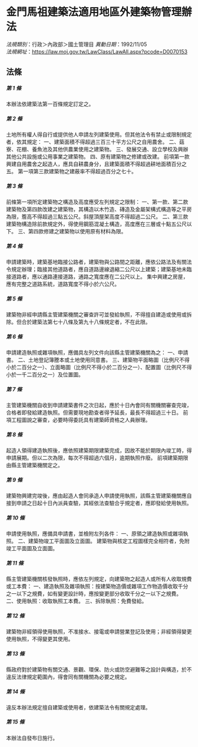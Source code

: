 # 金門馬祖建築法適用地區外建築物管理辦法

*法規類別*：行政＞內政部＞國土管理目
*異動日期*：1992/11/05  
*法規網址*：https://law.moj.gov.tw/LawClass/LawAll.aspx?pcode=D0070153



## 法條
##### 第 1 條
本辦法依建築法第一百條規定訂定之。

##### 第 2 條
土地所有權人得自行或提供他人申請左列建築使用。但其他法令有禁止或限制規定者，依其規定：
一、建築面積不得超過三百三十平方公尺之自用農舍。
二、菇寮、花棚、養魚池及其他供農業使用之建築物。
三、發展交通、設立學校及興辦其他公共設施或公用事業之建築物。
四、原有建築物之修建或改建。
前項第一款興建自用農舍之起造人，應具自耕農身分，且建築面積不得超過耕地面積百分之五。
第一項第三款建築物之建蔽率不得超過百分之七十。

##### 第 3 條
前條第一項所定建築物之構造及高度應受左列規定之限制：
一、第一款、第二款建築物及第四款改建之建築物，其構造以木竹造、磚造及金屬架構式構造等之平房為限，簷高不得超過三點五公尺。斜屋頂屋架高度不得超過二公尺。
二、第三款建築物構造除前款規定外，得使用鋼筋混凝土構造，高度應在三層或十點五公尺以下。
三、第四款修建之建築物以使用原有材料為限。

##### 第 4 條
申請建築時，建築基地臨接公路者，建築物與公路間之距離，應依公路法及有關法令規定辦理；臨接其他道路者，應自道路邊線退縮二公尺以上建築；建築基地未臨接道路者，應以通路連接道路，通路之寬度應在二公尺以上。
集中興建之房屋，應有完整之道路系統，道路寬度不得小於六公尺。

##### 第 5 條
建築物非經申請縣主管建築機關之審查許可並發給執照，不得擅自建造或使用或拆除。但合於建築法第七十八條及第九十八條規定者，不在此限。

##### 第 6 條
申請建造執照或雜項執照，應備具左列文件向該縣主管建築機關為之：
一、申請書。
二、土地登記簿謄本或土地使用同意書。
三、建築物平面略圖（比例尺不得小於二百分之一）、立面略圖（比例尺不得小於二百分之一）、配置圖（比例尺不得小於一千二百分之一）及位置圖。

##### 第 7 條
主管建築機關自收到申請建築書件之次日起，應於十日內會同有關機關審查完竣，合格者即發給建造執照。但需要現地勘查者得予延長，最長不得超過三十日。
前項工程圖說之審查，必要時得委託具有建築師資格之人員辦理。

##### 第 8 條
起造人領得建造執照後，應依照建築期限建築完成，因故不能於期限內竣工時，得申請展期。但以二次為限，每次不得超過六個月，逾期執照作廢。
前項建築期限由縣主管建築機關定之。

##### 第 9 條
建築物興建完竣後，應由起造人會同承造人申請使用執照，該縣主管建築機關應自接到申請之日起十日內派員查驗，其經依法查驗合乎規定者，應即發給使用執照。

##### 第 10 條
申請使用執照，應備具申請書，並檢附左列各件：
一、原領之建造執照或雜項執照。
二、建築物竣工平面圖及立面圖。
建築物與核定工程圖樣完全相符者，免附竣工平面圖及立面圖。

##### 第 11 條
縣主管建築機關核發執照時，應依左列規定，向建築物之起造人或所有人收取規費或工本費：
一、建造執照及雜項執照：按建築物造價或雜項工作物造價收取千分之一以下之規費，如有變更設計時，應按變更部分收取千分之一以下之規費。
二、使用執照：收取執照工本費。
三、拆除執照：免費發給。

##### 第 12 條
建築物非經領得使用執照，不准接水、接電或申請營業登記及使用；非經領得變更使用執照，不得變更其使用。

##### 第 13 條
縣政府對於建築物有關交通、景觀、環保、防火或防空避難等之設計與構造，於不違反法律規定範圍內，得會同有關機關為必要之規定。

##### 第 14 條
違反本辦法規定擅自建築或使用者，依建築法令有關規定處理。

##### 第 15 條
本辦法自發布日施行。


